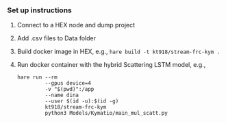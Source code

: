 ###  Set up instructions

1. Connect to a HEX node and dump project
2. Add .csv files to Data folder
3. Build docker image in HEX, e.g., 
   ```hare build -t kt918/stream-frc-kym .```

4. Run docker container with the hybrid Scattering LSTM model, e.g.,
   ```
   hare run --rm
            --gpus device=4
            -v "$(pwd)":/app
            --name dina
            --user $(id -u):$(id -g)
            kt918/stream-frc-kym
            python3 Models/Kymatio/main_mul_scatt.py
   ```

